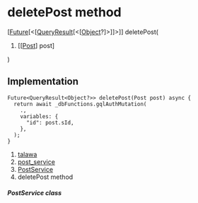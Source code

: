 
<div>

# deletePost method

</div>


[[Future](https://api.flutter.dev/flutter/dart-core/Future-class.html)[\<[[QueryResult](https://pub.dev/documentation/graphql/5.2.0-beta.9/graphql/QueryResult-class.html)[\<[[Object](https://api.flutter.dev/flutter/dart-core/Object-class.html)?]\>]]\>]]
deletePost(

1.  [[[Post](../../models_post_post_model/Post-class.md)]
    post]

)



## Implementation

``` language-dart
Future<QueryResult<Object?>> deletePost(Post post) async {
  return await _dbFunctions.gqlAuthMutation(
    .,
    variables: {
      "id": post.sId,
    },
  );
}
```







1.  [talawa](../../index.md)
2.  [post_service](../../services_post_service/)
3.  [PostService](../../services_post_service/PostService-class.md)
4.  deletePost method

##### PostService class







